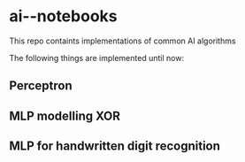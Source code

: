 # ai--notebooks
This repo containts implementations of common AI algorithms 

The following things are implemented until now:

## Perceptron
## MLP modelling XOR
## MLP for handwritten digit recognition

